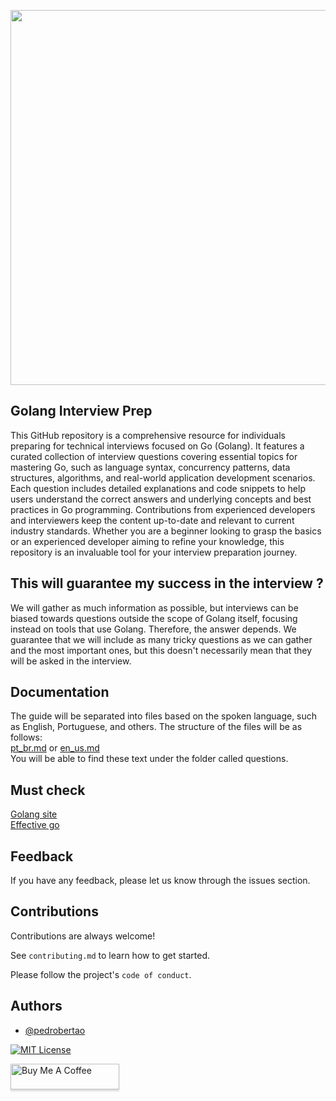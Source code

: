 <p align="center">
  <img src="https://github.com/pedrobertao/golang-inverview-prep/assets/14317213/00d3319d-dbd8-491b-bc4b-78d3cc65f865" width="600"> 
</p>

## Golang Interview Prep 

This GitHub repository is a comprehensive resource for individuals preparing for technical interviews focused on Go (Golang). It features a curated collection of interview questions covering essential topics for mastering Go, such as language syntax, concurrency patterns, data structures, algorithms, and real-world application development scenarios. Each question includes detailed explanations and code snippets to help users understand the correct answers and underlying concepts and best practices in Go programming. Contributions from experienced developers and interviewers keep the content up-to-date and relevant to current industry standards. Whether you are a beginner looking to grasp the basics or an experienced developer aiming to refine your knowledge, this repository is an invaluable tool for your interview preparation journey.


## This will guarantee my success in the interview ?

We will gather as much information as possible, but interviews can be biased towards questions outside the scope of Golang itself, focusing instead on tools that use Golang. Therefore, the answer depends. We guarantee that we will include as many tricky questions as we can gather and the most important ones, but this doesn't necessarily mean that they will be asked in the interview.


## Documentation

The guide will be separated into files based on the spoken language, such as English, Portuguese, and others. The structure of the files will be as follows: \
[pt_br.md](https://github.com/pedrobertao/golang-interview-prep/blob/main/questions/pt-br.md) or [en_us.md](https://github.com/pedrobertao/golang-interview-prep/blob/main/questions/en-us.md) \
You will be able to find these text under the folder called questions.

## Must check

[Golang site](https://go.dev/) \
[Effective go](https://go.dev/doc/effective_go)

## Feedback

If you have any feedback, please let us know through the issues section.

## Contributions

Contributions are always welcome!

See `contributing.md` to learn how to get started.

Please follow the project's `code of conduct`.

## Authors

- [@pedrobertao](https://www.github.com/pedrobertao)

[![MIT License](https://img.shields.io/badge/License-MIT-green.svg)](https://choosealicense.com/licenses/mit/)

<a href="https://www.buymeacoffee.com/bertao" target="_blank"><img src="https://www.buymeacoffee.com/assets/img/custom_images/orange_img.png" alt="Buy Me A Coffee" style="height: 41px !important;width: 174px !important;box-shadow: 0px 3px 2px 0px rgba(190, 190, 190, 0.5) !important;-webkit-box-shadow: 0px 3px 2px 0px rgba(190, 190, 190, 0.5) !important;" ></a>



